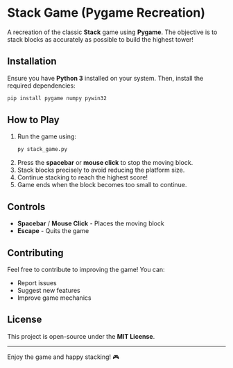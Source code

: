 # Stack Game (Pygame Recreation)

A recreation of the classic **Stack** game using **Pygame**. The objective is to stack blocks as accurately as possible to build the highest tower!

## Installation

Ensure you have **Python 3** installed on your system. Then, install the required dependencies:

```sh
pip install pygame numpy pywin32
```

## How to Play

1. Run the game using:
   ```sh
   py stack_game.py
   ```
2. Press the **spacebar** or **mouse click** to stop the moving block.
3. Stack blocks precisely to avoid reducing the platform size.
4. Continue stacking to reach the highest score!
5. Game ends when the block becomes too small to continue.

## Controls

- **Spacebar** / **Mouse Click** - Places the moving block
- **Escape** - Quits the game

## Contributing

Feel free to contribute to improving the game! You can:
- Report issues
- Suggest new features
- Improve game mechanics

## License

This project is open-source under the **MIT License**.

---

Enjoy the game and happy stacking! 🎮
